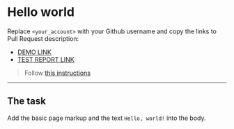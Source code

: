 # Hello world
Replace `<your_account>` with your Github username and copy the links to Pull Request description:
- [DEMO LINK](https://mihay0113.github.io/layout_hello-world/)
- [TEST REPORT LINK](https://mihay0113.github.io/layout_hello-world/report/html_report/)

> Follow [this instructions](https://github.com/mate-academy/layout_task-guideline#how-to-solve-the-layout-tasks-on-github)
___

## The task 
Add the basic page markup and the text `Hello, world!` into the body.
